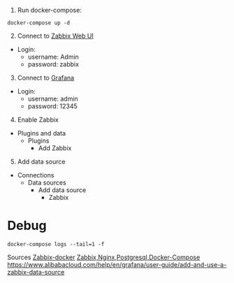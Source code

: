 1. Run docker-compose:
```shell
docker-compose up -d
```
2. Connect to [Zabbix Web UI](http://localhost:8080)
- Login: 
  - username: Admin
  - password: zabbix
3. Connect to [Grafana](http://localhost:3000)
- Login:
  - username: admin
  - password: 12345

4. Enable Zabbix 
- Plugins and data 
  - Plugins
    - Add Zabbix
5. Add data source
- Connections 
  - Data sources
    - Add data source
      - Zabbix

# Debug
```shell
docker-compose logs --tail=1 -f
```

Sources
[Zabbix-docker](https://github.com/akmalovaa/zabbix-docker/blob/main/README.md)
[Zabbix,Nginx,Postgresql,Docker-Compose](https://gist.github.com/mtrimarchi/d75f921308cf7e0882f87cc501faaa93)
https://www.alibabacloud.com/help/en/grafana/user-guide/add-and-use-a-zabbix-data-source